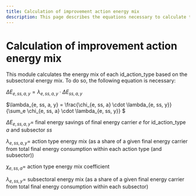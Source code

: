 ```yaml
---
title: Calculation of improvement action energy mix
description: This page describes the equations necessary to calculate the energy mix of an improvement action starting from the (sub-)sectoral energy mix and a coefficient vector.
---
```


Calculation of improvement action energy mix
===

This module calculates the energy mix of each id_action_type based on the subsectoral energy mix. To do so, the following equation is necessary:

$\Delta E_{e, ss, a, y} = \lambda_{e, ss, a, y} \cdot \Delta E_{ss, a, y}$ 

$\lambda_{e, ss, a, y} = \frac{\chi_{e, ss, a} \cdot \lambda_{e, ss, y}}{\sum_e \chi_{e, ss, a} \cdot \lambda_{e, ss, y}} $

$\Delta E_{e, ss, a, y} =$ final energy savings of final energy carrier $e$ for id_action_type $a$ and subsector $ss$

$\lambda_{e, ss, a, y} =$ action type energy mix (as a share of a given final energy carrier from total final energy consumption within each action type (and subsector))

$\chi_{e, ss, a} =$ action type energy mix coefficient

$\lambda_{e, ss, y} =$ subsectoral energy mix (as a share of a given final energy carrier from total final energy consumption within each subsector)
